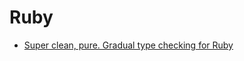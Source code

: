 Ruby
====
* [Super clean, pure. Gradual type checking for Ruby](https://github.com/gogotanaka/Rubype)